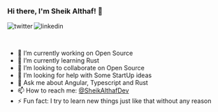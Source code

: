 ### Hi there, I'm Sheik Althaf! 👋

<p>
<a href="https://twitter.com/SheikAlthafDev">
   <img align="left" alt="twitter" src="https://img.shields.io/badge/Twitter-1DA1F2?style=for-the-badge&logo=twitter&logoColor=white" />
</a>&nbsp;&nbsp;

<a href="www.linkedin.com/in/sheikalthafdev/">
   <img align="left" alt="linkedin" src="https://img.shields.io/badge/LinkedIn-0077B5?style=for-the-badge&logo=linkedin&logoColor=white" />
</a>
   


<p/>

<br/>

- 🔭 I’m currently working on Open Source
- 🌱 I’m currently learning Rust
- 👯 I’m looking to collaborate on Open Source
- 🤔 I’m looking for help with Some StartUp ideas
- 💬 Ask me about Angular, Typescript and Rust
- 📫 How to reach me: [@SheikAlthafDev](https://twitter.com/SheikAlthafDev)
- ⚡ Fun fact: I try to learn new things just like that without any reason
